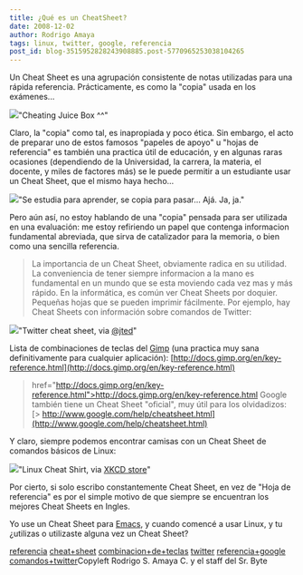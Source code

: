 ```yaml
---
title: ¿Qué es un CheatSheet?
date: 2008-12-02
author: Rodrigo Amaya
tags: linux, twitter, google, referencia
post_id: blog-3515952828243908885.post-5770965253038104265
---
```


Un Cheat Sheet es una
      agrupación consistente de notas utilizadas para una rápida referencia. Prácticamente, es como
      la "copia" usada en los exámenes...

[![](http://1.bp.blogspot.com/_ayvorITawE4/STanmaErzGI/AAAAAAAABxY/9T0XVqQamLI/s320/Spicker_trinkflasche.jpg)](http://1.bp.blogspot.com/_ayvorITawE4/STanmaErzGI/AAAAAAAABxY/9T0XVqQamLI/s1600-h/Spicker_trinkflasche.jpg)"Cheating Juice Box
      ^^"

Claro, la "copia" como tal, es
      inapropiada y poco ética. Sin embargo, el acto de preparar uno de estos famosos "papeles de
      apoyo" u "hojas de referencia" es también una practica útil de educación, y en algunas raras
      ocasiones (dependiendo de la Universidad, la carrera, la materia, el docente, y miles de
      factores más) se le puede permitir a un estudiante usar un Cheat Sheet, que el mismo haya
      hecho...

[![](http://2.bp.blogspot.com/_ayvorITawE4/STanmyT-pqI/AAAAAAAABxg/yOJgRfnp18o/s320/800px-Cheating.JPG)](http://2.bp.blogspot.com/_ayvorITawE4/STanmyT-pqI/AAAAAAAABxg/yOJgRfnp18o/s1600-h/800px-Cheating.JPG)"Se estudia para aprender,
      se copia para pasar... Ajá. Ja, ja."

Pero aún
      así, no estoy hablando de una "copia" pensada para ser utilizada en una evaluación: me estoy
      refiriendo un papel que contenga informacion fundamental abreviada, que sirva de catalizador
      para la memoria, o bien como una sencilla referencia.

> La importancia
> de un Cheat Sheet, obviamente radica en su utilidad. La conveniencia de tener siempre
> informacion a la mano es fundamental en un mundo que se esta moviendo cada vez mas y más
> rápido.
En la informática, es común ver Cheat
      Sheets por doquier. Pequeñas hojas que se pueden imprimir fácilmente. Por ejemplo, hay Cheat
      Sheets con información sobre comandos de Twitter:

[![](http://1.bp.blogspot.com/_ayvorITawE4/STarzyrtf4I/AAAAAAAABxo/WZgZ7nMTkb4/s320/tweet_sheet_big.gif)](http://1.bp.blogspot.com/_ayvorITawE4/STarzyrtf4I/AAAAAAAABxo/WZgZ7nMTkb4/s1600-h/tweet_sheet_big.gif)"Twitter cheat sheet, via
      [@jted](http://twitter.com/jted)"

Lista de
      combinaciones de teclas del [Gimp](http://www.gimp.org/) (una practica
      muy sana definitivamente para cualquier aplicación):
[http://docs.gimp.org/en/key-reference.html](http://docs.gimp.org/en/key-reference.html)
>  href="http://docs.gimp.org/en/key-reference.html">http://docs.gimp.org/en/key-reference.html
Google
      también tiene un Cheat Sheet "oficial", muy útil para los olvidadizos:
[> http://www.google.com/help/cheatsheet.html](http://www.google.com/help/cheatsheet.html)

Y
      claro, siempre podemos encontrar camisas con un Cheat Sheet de comandos básicos de
      Linux:

[![](http://4.bp.blogspot.com/_ayvorITawE4/STarz8FIw-I/AAAAAAAABxw/a4vponk-8DM/s320/regex_shirt_example.jpg)](http://4.bp.blogspot.com/_ayvorITawE4/STarz8FIw-I/AAAAAAAABxw/a4vponk-8DM/s1600-h/regex_shirt_example.jpg)"Linux Cheat Shirt, via
      [XKCD store](http://store.xkcd.com/)"

Por cierto, si solo escribo
      constantemente Cheat Sheet, en vez de "Hoja de referencia" es por el simple motivo de que
      siempre se encuentran los mejores Cheat Sheets en Ingles.

Yo use un
      Cheat Sheet para [Emacs](http://www.gnu.org/software/emacs/), y cuando
      comencé a usar Linux, y tu ¿utilizas o utilizaste alguna vez un Cheat Sheet?

[referencia](http://www.blogalaxia.com/tags/referencia)
      [cheat+sheet](http://www.blogalaxia.com/tags/cheat+sheet)
      [combinacion+de+teclas](http://www.blogalaxia.com/tags/combinacion+de+teclas) [twitter](http://www.blogalaxia.com/tags/twitter) [referencia+google](http://www.blogalaxia.com/tags/referencia+google) [comandos+twitter](http://www.blogalaxia.com/tags/comandos+twitter)Copyleft Rodrigo
      S. Amaya C. y el staff del Sr. Byte
